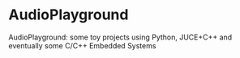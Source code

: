 # AudioPlayground
AudioPlayground: some toy projects using Python, JUCE+C++ and eventually some C/C++ Embedded Systems

